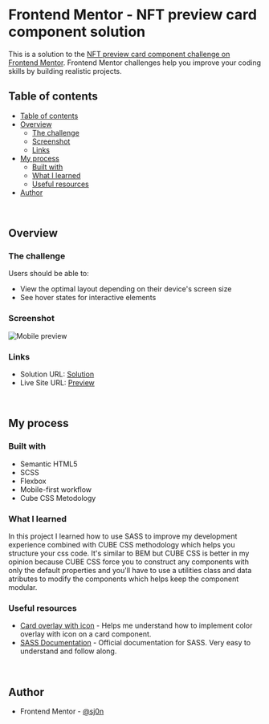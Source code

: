 <!-- omit in toc -->
# Frontend Mentor - NFT preview card component solution

This is a solution to the [NFT preview card component challenge on Frontend Mentor](https://www.frontendmentor.io/challenges/nft-preview-card-component-SbdUL_w0U). Frontend Mentor challenges help you improve your coding skills by building realistic projects. 

## Table of contents

- [Table of contents](#table-of-contents)
- [Overview](#overview)
  - [The challenge](#the-challenge)
  - [Screenshot](#screenshot)
  - [Links](#links)
- [My process](#my-process)
  - [Built with](#built-with)
  - [What I learned](#what-i-learned)
  - [Useful resources](#useful-resources)
- [Author](#author)

<br>

## Overview

### The challenge

Users should be able to:

- View the optimal layout depending on their device's screen size
- See hover states for interactive elements

### Screenshot

![Mobile preview](design%5Cmobile-design.jpg)

### Links

- Solution URL: [Solution](https://www.frontendmentor.io/solutions/nft-preview-card-component-scss-NZEIKDXoy_)
- Live Site URL: [Preview](https://sj0n.github.io/nft-preview-card-component/)

<br>

## My process

### Built with

- Semantic HTML5
- SCSS
- Flexbox
- Mobile-first workflow
- Cube CSS Metodology

### What I learned

In this project I learned how to use SASS to improve my development experience combined with CUBE CSS methodology which helps you structure your css code. It's similar to BEM but CUBE CSS is better in my opinion because CUBE CSS force you to construct any components with only the default properties and you'll have to use a utilities class and data atributes to modify the components which helps keep the component modular.

### Useful resources

- [Card overlay with icon](https://www.w3schools.com/howto/howto_css_image_overlay_icon.asp) - Helps me understand how to implement color overlay with icon on a card component.
- [SASS Documentation](https://sass-lang.com/documentation) - Official documentation for SASS. Very easy to understand and follow along.

<br>

## Author

- Frontend Mentor - [@sj0n](https://www.frontendmentor.io/profile/sj0n)
